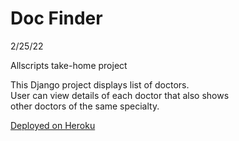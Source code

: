 # Doc Finder

2/25/22

Allscripts take-home project  

This Django project displays list of doctors.  
User can view details of each doctor that also shows  
other doctors of the same specialty.  
  
[Deployed on Heroku](https://afternoon-river-20074.herokuapp.com/)